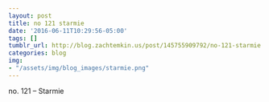 ```yaml
---
layout: post
title: no 121 starmie
date: '2016-06-11T10:29:56-05:00'
tags: []
tumblr_url: http://blog.zachtemkin.us/post/145755909792/no-121-starmie
categories: blog
img:
- "/assets/img/blog_images/starmie.png" 
---
```

no. 121 – Starmie
